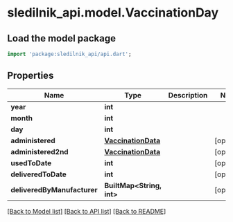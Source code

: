 # sledilnik_api.model.VaccinationDay

## Load the model package
```dart
import 'package:sledilnik_api/api.dart';
```

## Properties
Name | Type | Description | Notes
------------ | ------------- | ------------- | -------------
**year** | **int** |  | 
**month** | **int** |  | 
**day** | **int** |  | 
**administered** | [**VaccinationData**](VaccinationData.md) |  | [optional] 
**administered2nd** | [**VaccinationData**](VaccinationData.md) |  | [optional] 
**usedToDate** | **int** |  | [optional] 
**deliveredToDate** | **int** |  | [optional] 
**deliveredByManufacturer** | **BuiltMap<String, int>** |  | [optional] 

[[Back to Model list]](../README.md#documentation-for-models) [[Back to API list]](../README.md#documentation-for-api-endpoints) [[Back to README]](../README.md)


